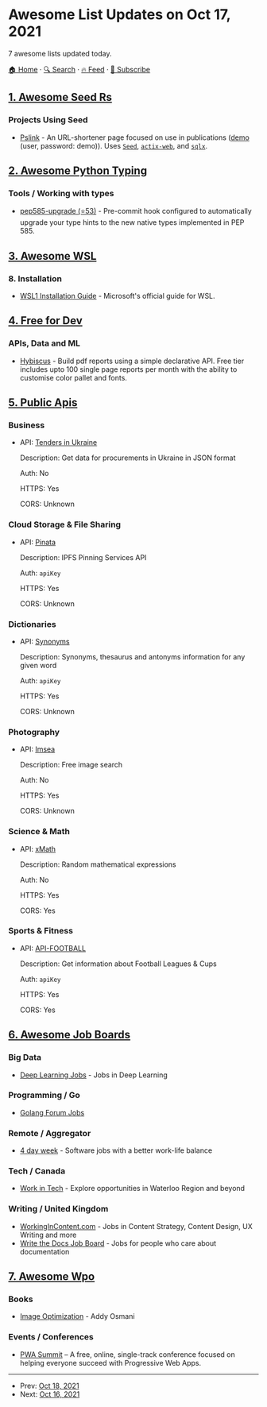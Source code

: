 # Awesome List Updates on Oct 17, 2021

7 awesome lists updated today.

[🏠 Home](/README.md) · [🔍 Search](https://www.trackawesomelist.com/search/) · [🔥 Feed](https://www.trackawesomelist.com/rss.xml) · [📮 Subscribe](https://trackawesomelist.us17.list-manage.com/subscribe?u=d2f0117aa829c83a63ec63c2f&id=36a103854c)



## [1. Awesome Seed Rs](/content/seed-rs/awesome-seed-rs/README.md)

### Projects Using Seed

*   [Pslink](https://pslink.teilgedanken.de) - An URL-shortener page focused on use in publications ([demo](https://demo.pslink.teilgedanken.de/app/) (user, password: demo)).  Uses [`Seed`](https://seed-rs.org/), [`actix-web`](https://actix.rs/), and [`sqlx`](https://github.com/launchbadge/sqlx).

## [2. Awesome Python Typing](/content/typeddjango/awesome-python-typing/README.md)

### Tools / Working with types

*   [pep585-upgrade (⭐53)](https://github.com/snok/pep585-upgrade) - Pre-commit hook configured to automatically upgrade your type hints to the new native types implemented in PEP 585.

## [3. Awesome WSL](/content/sirredbeard/Awesome-WSL/README.md)

### 8\. Installation

*   [WSL1 Installation Guide](https://docs.microsoft.com/en-us/windows/wsl/install) - Microsoft's official guide for WSL.

## [4. Free for Dev](/content/ripienaar/free-for-dev/README.md)

### APIs, Data and ML

*   [Hybiscus](https://hybiscus.dev/) - Build pdf reports using a simple declarative API. Free tier includes upto 100 single page reports per month with the ability to customise color pallet and fonts.

## [5. Public Apis](/content/public-apis/public-apis/README.md)

### Business

- API: [Tenders in Ukraine](https://tenders.guru/ua/api)

  Description: Get data for procurements in Ukraine in JSON format

  Auth: No

  HTTPS: Yes

  CORS: Unknown



### Cloud Storage & File Sharing

- API: [Pinata](https://docs.pinata.cloud/)

  Description: IPFS Pinning Services API

  Auth: `apiKey`

  HTTPS: Yes

  CORS: Unknown



### Dictionaries

- API: [Synonyms](https://www.synonyms.com/synonyms_api.php)

  Description: Synonyms, thesaurus and antonyms information for any given word

  Auth: `apiKey`

  HTTPS: Yes

  CORS: Unknown



### Photography

- API: [Imsea](https://imsea.herokuapp.com/)

  Description: Free image search

  Auth: No

  HTTPS: Yes

  CORS: Unknown



### Science & Math

- API: [xMath](https://x-math.herokuapp.com/)

  Description: Random mathematical expressions

  Auth: No

  HTTPS: Yes

  CORS: Yes



### Sports & Fitness

- API: [API-FOOTBALL](https://www.api-football.com/documentation-v3)

  Description: Get information about Football Leagues & Cups

  Auth: `apiKey`

  HTTPS: Yes

  CORS: Yes



## [6. Awesome Job Boards](/content/tramcar/awesome-job-boards/README.md)

### Big Data

*   [Deep Learning Jobs](https://www.deeplearningjobs.com/) - Jobs in Deep Learning

### Programming / Go

*   [Golang Forum Jobs](https://forum.golangbridge.org/c/jobs/8)

### Remote / Aggregator

*   [4 day week](https://4dayweek.io/) - Software jobs with a better work-life balance

### Tech / Canada

*   [Work in Tech](https://www1.communitech.ca/jobs) - Explore opportunities in Waterloo Region and beyond

### Writing / United Kingdom

*   [WorkingInContent.com](https://workingincontent.com/) - Jobs in Content Strategy, Content Design, UX Writing and more
*   [Write the Docs Job Board](https://jobs.writethedocs.org/) - Jobs for people who care about documentation

## [7. Awesome Wpo](/content/davidsonfellipe/awesome-wpo/README.md)

### Books

*   [Image Optimization](https://www.smashingmagazine.com/printed-books/image-optimization/) - Addy Osmani

### Events / Conferences

*   [PWA Summit](https://pwasummit.org/) – A free, online, single-track conference focused on helping everyone succeed with Progressive Web Apps.

---

- Prev: [Oct 18, 2021](/content/2021/10/18/README.md)
- Next: [Oct 16, 2021](/content/2021/10/16/README.md)